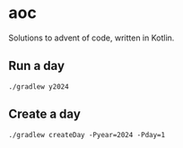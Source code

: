 # aoc

Solutions to advent of code, written in Kotlin.

## Run a day

```shell
./gradlew y2024
```

## Create a day

```shell
./gradlew createDay -Pyear=2024 -Pday=1
```